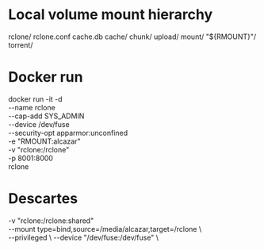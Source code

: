 # Local volume mount hierarchy
 rclone/
   rclone.conf
   cache.db
   cache/
   chunk/
   upload/
   mount/
     "${RMOUNT}"/
     torrent/


# Docker run
docker run -it -d \
  --name rclone \
  --cap-add SYS_ADMIN \
  --device /dev/fuse \
  --security-opt apparmor:unconfined \
  -e "RMOUNT:alcazar" \
  -v "rclone:/rclone" \
  -p 8001:8000 \
 rclone


# Descartes
 -v "rclone:/rclone:shared" \
--mount type=bind,source=/media/alcazar,target=/rclone \      
   --privileged \ 
     --device "/dev/fuse:/dev/fuse" \
          
